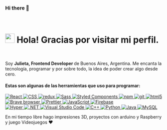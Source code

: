 ### Hi there 👋
<br>

<h1><img src="https://www.flaticon.com/svg/vstatic/svg/742/742923.svg?token=exp=1616794262~hmac=8e5661ece1947e7168c144866a3f473b" width="30"/> Hola! Gracias por visitar mi perfil.</h1>
<br>
<p> Soy <b>Julieta, Frontend Developer </b> de Buenos Aires, Argentina. Me encanta la tecnología, programar y por sobre todo, la idea de poder crear algo desde cero.</p>
<h4>Estas son algunas de las herramientas que uso para programar:</h4>
<p>
  <a href="#"><img alt="React" src="https://img.shields.io/badge/-React-45b8d8?style=flat-square&logo=react&logoColor=white" />
  <img alt="CSS" src="https://img.shields.io/badge/-CSS3-46a2f1?style=flat-square&logo=css3&logoColor=white" /> 
  <img alt="redux" src="https://img.shields.io/badge/-Redux-764ABC?style=flat-square&logo=redux&logoColor=white" />
  <img alt="Sass" src="https://img.shields.io/badge/-Sass-CC6699?style=flat-square&logo=sass&logoColor=white" />
  <img alt="Styled Components" src="https://img.shields.io/badge/-Styled_Components-db7092?style=flat-square&logo=styled-components&logoColor=white" />
  <img alt="npm" src="https://img.shields.io/badge/-NPM-CB3837?style=flat-square&logo=npm&logoColor=white" />
  <img alt="git" src="https://img.shields.io/badge/-Git-F05032?style=flat-square&logo=git&logoColor=white" />
  <img alt="html5" src="https://img.shields.io/badge/-HTML5-E34F26?style=flat-square&logo=html5&logoColor=white" />
  <img alt="Brave browser" src="https://img.shields.io/badge/-Brave_Browser-FB542B?style=flat-square&logo=brave&logoColor=white" />
  <img alt="Prettier" src="https://img.shields.io/badge/-Prettier-F7B93E?style=flat-square&logo=prettier&logoColor=white" />
  <img alt="JavaScript" src="https://img.shields.io/badge/-JavaScript-fcd616?style=flat-square&logo=JavaScript&logoColor=white" />
  <img alt="Firebase" src="https://img.shields.io/badge/-Firebase-ffca28?style=flat-square&logo=Firebase&logoColor=white" />
 <br>
  <img alt="Hyper" src="https://img.shields.io/badge/-Hyper-2f3134?style=flat-square&logo=Hyper&logoColor=white" />
  <img alt=".NET" src="https://img.shields.io/badge/-.NET-512BD4?style=flat-square&logo=.NET&logoColor=white" />
  <img alt="Visual Studio Code" src="https://img.shields.io/badge/-Visual_Studio_Code-00599C?style=flat-square&logo=visual-studio-code&logoColor=white" />
  <img alt="C++" src="https://img.shields.io/badge/-C%2B%2B-00599C?style=flat-square&logo=C%2B%2B&logoColor=white" />
  <img alt="Python" src="https://img.shields.io/badge/-Python-3776AB?style=flat-square&logo=Python&logoColor=white" />
  <img alt="Java" src="https://img.shields.io/badge/-Java-007393?style=flat-square&logo=Java&logoColor=white" />
  <img alt="MySQL" src="https://img.shields.io/badge/-MySQL-4479A1?style=flat-square&logo=MySQL&logoColor=white" /></a>
</p>

<p>
    En mi tiempo libre hago impresiones 3D, proyectos con arduino y Raspberry y juego Videojuegos ❤️
</p>
<!--
**julietalazzaro/julietalazzaro** is a ✨ _special_ ✨ repository because its `README.md` (this file) appears on your GitHub profile.

Here are some ideas to get you started:

- 🔭 I’m currently working on ...
- 🌱 I’m currently learning ...
- 👯 I’m looking to collaborate on ...
- 🤔 I’m looking for help with ...
- 💬 Ask me about ...
- 📫 How to reach me: ...
- 😄 Pronouns: ...
- ⚡ Fun fact: ...
-->
